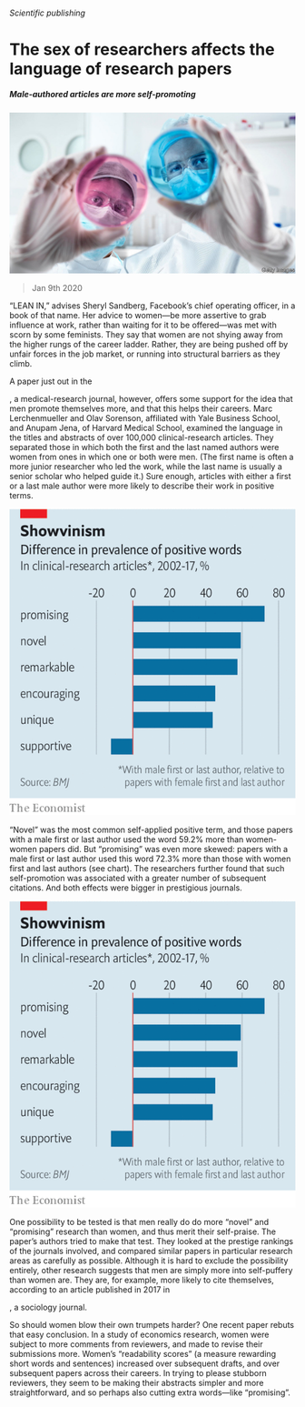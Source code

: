 ###### Scientific publishing

# The sex of researchers affects the language of research papers 

##### Male-authored articles are more self-promoting 

![image](images/20200111_STP501.jpg) 

> Jan 9th 2020 

“LEAN IN,” advises Sheryl Sandberg, Facebook’s chief operating officer, in a book of that name. Her advice to women—be more assertive to grab influence at work, rather than waiting for it to be offered—was met with scorn by some feminists. They say that women are not shying away from the higher rungs of the career ladder. Rather, they are being pushed off by unfair forces in the job market, or running into structural barriers as they climb. 

A paper just out in the  

, a medical-research journal, however, offers some support for the idea that men promote themselves more, and that this helps their careers. Marc Lerchenmueller and Olav Sorenson, affiliated with Yale Business School, and Anupam Jena, of Harvard Medical School, examined the language in the titles and abstracts of over 100,000 clinical-research articles. They separated those in which both the first and the last named authors were women from ones in which one or both were men. (The first name is often a more junior researcher who led the work, while the last name is usually a senior scholar who helped guide it.) Sure enough, articles with either a first or a last male author were more likely to describe their work in positive terms. 

![image](images/20200111_STC052_0.png) 

“Novel” was the most common self-applied positive term, and those papers with a male first or last author used the word 59.2% more than women-women papers did. But “promising” was even more skewed: papers with a male first or last author used this word 72.3% more than those with women first and last authors (see chart). The researchers further found that such self-promotion was associated with a greater number of subsequent citations. And both effects were bigger in prestigious journals. 

![image](images/20200111_STC052_0.png) 

One possibility to be tested is that men really do do more “novel” and “promising” research than women, and thus merit their self-praise. The paper’s authors tried to make that test. They looked at the prestige rankings of the journals involved, and compared similar papers in particular research areas as carefully as possible. Although it is hard to exclude the possibility entirely, other research suggests that men are simply more into self-puffery than women are. They are, for example, more likely to cite themselves, according to an article published in 2017 in  

, a sociology journal. 

So should women blow their own trumpets harder? One recent paper rebuts that easy conclusion. In a study of economics research, women were subject to more comments from reviewers, and made to revise their submissions more. Women’s “readability scores” (a measure rewarding short words and sentences) increased over subsequent drafts, and over subsequent papers across their careers. In trying to please stubborn reviewers, they seem to be making their abstracts simpler and more straightforward, and so perhaps also cutting extra words—like “promising”. 

